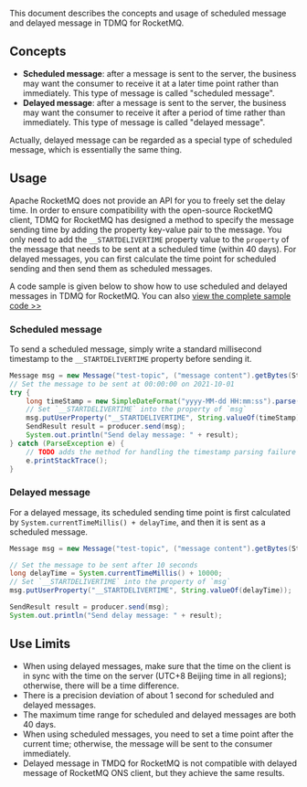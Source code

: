 This document describes the concepts and usage of scheduled message and delayed message in TDMQ for RocketMQ.

## Concepts

- **Scheduled message**: after a message is sent to the server, the business may want the consumer to receive it at a later time point rather than immediately. This type of message is called "scheduled message".
- **Delayed message**: after a message is sent to the server, the business may want the consumer to receive it after a period of time rather than immediately. This type of message is called "delayed message".

Actually, delayed message can be regarded as a special type of scheduled message, which is essentially the same thing.

## Usage

Apache RocketMQ does not provide an API for you to freely set the delay time. In order to ensure compatibility with the open-source RocketMQ client, TDMQ for RocketMQ has designed a method to specify the message sending time by adding the property key-value pair to the message. You only need to add the `__STARTDELIVERTIME` property value to the `property` of the message that needs to be sent at a scheduled time (within 40 days). For delayed messages, you can first calculate the time point for scheduled sending and then send them as scheduled messages.

A code sample is given below to show how to use scheduled and delayed messages in TDMQ for RocketMQ. You can also [view the complete sample code >>](https://github.com/streamnative/rop/blob/master/examples/src/main/java/org/streamnative/rocketmq/example/delaymessage/DelayProduceDemo.java)

### Scheduled message

To send a scheduled message, simply write a standard millisecond timestamp to the `__STARTDELIVERTIME` property before sending it.

```java
Message msg = new Message("test-topic", ("message content").getBytes(StandardCharsets.UTF_8));
// Set the message to be sent at 00:00:00 on 2021-10-01
try {
    long timeStamp = new SimpleDateFormat("yyyy-MM-dd HH:mm:ss").parse("2021-10-01 00:00:00").getTime();
    // Set `__STARTDELIVERTIME` into the property of `msg`
    msg.putUserProperty("__STARTDELIVERTIME", String.valueOf(timeStamp));
    SendResult result = producer.send(msg);
    System.out.println("Send delay message: " + result);
} catch (ParseException e) {
    // TODO adds the method for handling the timestamp parsing failure
    e.printStackTrace();
}
```

### Delayed message

For a delayed message, its scheduled sending time point is first calculated by `System.currentTimeMillis() + delayTime`, and then it is sent as a scheduled message.

```java
Message msg = new Message("test-topic", ("message content").getBytes(StandardCharsets.UTF_8));

// Set the message to be sent after 10 seconds
long delayTime = System.currentTimeMillis() + 10000;
// Set `__STARTDELIVERTIME` into the property of `msg`
msg.putUserProperty("__STARTDELIVERTIME", String.valueOf(delayTime));

SendResult result = producer.send(msg);
System.out.println("Send delay message: " + result);
```



## Use Limits

- When using delayed messages, make sure that the time on the client is in sync with the time on the server (UTC+8 Beijing time in all regions); otherwise, there will be a time difference.
- There is a precision deviation of about 1 second for scheduled and delayed messages.
- The maximum time range for scheduled and delayed messages are both 40 days.
- When using scheduled messages, you need to set a time point after the current time; otherwise, the message will be sent to the consumer immediately.
- Delayed message in TMDQ for RocketMQ is not compatible with delayed message of RocketMQ ONS client, but they achieve the same results.
